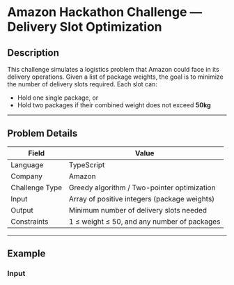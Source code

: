 # Amazon Hackathon Challenge — Delivery Slot Optimization

## Description

This challenge simulates a logistics problem that Amazon could face in its delivery operations. Given a list of package weights, the goal is to minimize the number of delivery slots required. Each slot can:

- Hold one single package, or
- Hold two packages if their combined weight does not exceed **50kg**

---

## Problem Details

| Field            | Value                                         |
|------------------|-----------------------------------------------|
| Language         | TypeScript                                    |
| Company          | Amazon                                        |
| Challenge Type   | Greedy algorithm / Two-pointer optimization   |
| Input            | Array of positive integers (package weights)  |
| Output           | Minimum number of delivery slots needed       |
| Constraints      | 1 ≤ weight ≤ 50, and any number of packages   |

---

## Example

### Input

```[20, 30, 10, 40, 25]
